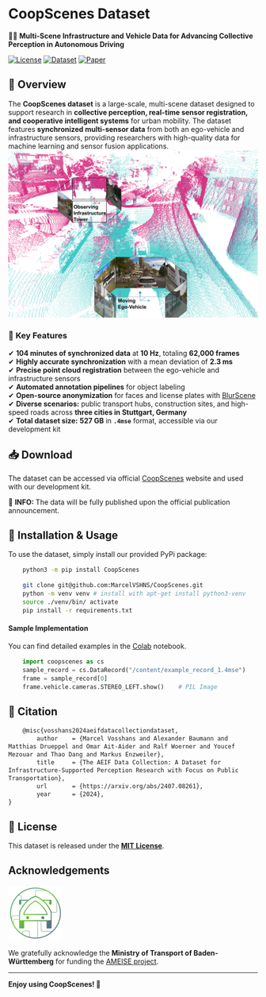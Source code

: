 # **CoopScenes Dataset**  
🚗📡 **Multi-Scene Infrastructure and Vehicle Data for Advancing Collective Perception in Autonomous Driving**  

[![License](https://img.shields.io/badge/license-MIT-blue.svg)](LICENSE) [![Dataset](https://img.shields.io/badge/Dataset-527GB-green)](https://coopscenes.github.io/) [![Paper](https://img.shields.io/badge/Paper-ArXiv-orange)](https://arxiv.org/abs/2407.08261)  

## 🚀 **Overview**  
The **CoopScenes dataset** is a large-scale, multi-scene dataset designed to support research in **collective perception,
real-time sensor registration, and cooperative intelligent systems** for urban mobility. The dataset features **synchronized 
multi-sensor data** from both an ego-vehicle and infrastructure sensors, providing researchers with high-quality data for
machine learning and sensor fusion applications.
![Sample Frame](docs/frame_sample.png)

### 📌 **Key Features**  
✔ **104 minutes of synchronized data** at **10 Hz**, totaling **62,000 frames**  
✔ **Highly accurate synchronization** with a mean deviation of **2.3 ms**  
✔ **Precise point cloud registration** between the ego-vehicle and infrastructure sensors  
✔ **Automated annotation pipelines** for object labeling  
✔ **Open-source anonymization** for faces and license plates with [BlurScene](https://github.com/CoopScenes/BlurScene)  
✔ **Diverse scenarios:** public transport hubs, construction sites, and high-speed roads across **three cities in Stuttgart, Germany**  
✔ **Total dataset size:** **527 GB** in **`.4mse`** format, accessible via our development kit  

## 📥 **Download**
The dataset can be accessed via official [CoopScenes](https://coopscenes.github.io/) website and used with our development kit.

📢 **INFO:** The data will be fully published upon the official publication announcement.

## 🔧 **Installation & Usage**  
To use the dataset, simply install our provided PyPi package:
```bash
    python3 -m pip install CoopScenes
```

```bash
    git clone git@github.com:MarcelVSHNS/CoopScenes.git
    python -m venv venv # install with apt-get install python3-venv
    source ./venv/bin/ activate
    pip install -r requirements.txt 
```

#### Sample Implementation
You can find detailed examples in the [Colab](https://colab.research.google.com/drive/1p2cw3bSZ6B798qQ2jVnpvKQI5pv_-y_D?usp=sharing#scrollTo=aYpilA40LqDK) notebook.
```python
    import coopscenes as cs
    sample_record = cs.DataRecord("/content/example_record_1.4mse")
    frame = sample_record[0]
    frame.vehicle.cameras.STEREO_LEFT.show()    # PIL Image
```

## 📑 Citation
```
    @misc{vosshans2024aeifdatacollectiondataset,
        author    = {Marcel Vosshans and Alexander Baumann and Matthias Drueppel and Omar Ait-Aider and Ralf Woerner and Youcef Mezouar and Thao Dang and Markus Enzweiler},
        title     = {The AEIF Data Collection: A Dataset for Infrastructure-Supported Perception Research with Focus on Public Transportation},
        url       = {https://arxiv.org/abs/2407.08261},
        year      = {2024},
}
```

## 📜 **License**
This dataset is released under the **[MIT License](LICENSE)**.

## Acknowledgements
![Ameise Logo](docs/Ameise_logo.png)

We gratefully acknowledge the **Ministry of Transport of Baden-Württemberg** for funding the [AMEISE project](https://ameise.wandelgesellschaft.de/).

---

**Enjoy using CoopScenes! 🚀**



